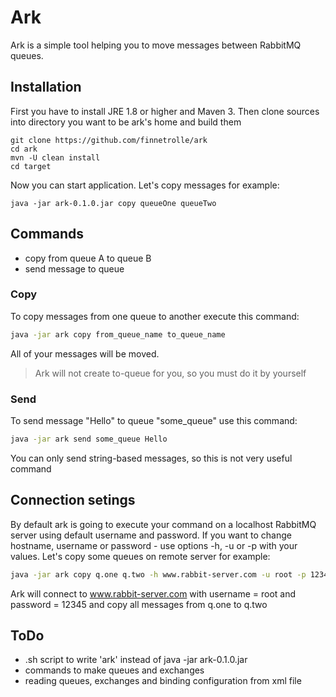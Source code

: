 # Ark

Ark is a simple tool helping you to move messages between RabbitMQ queues.

## Installation
First you have to install JRE 1.8 or higher and Maven 3. Then clone sources into directory you want to be ark's home and build them
```ssh
git clone https://github.com/finnetrolle/ark
cd ark
mvn -U clean install
cd target
```
Now you can start application. Let's copy messages for example:
```ssh
java -jar ark-0.1.0.jar copy queueOne queueTwo
```

## Commands
  - copy from queue A to queue B
  - send message to queue
  
### Copy

To copy messages from one queue to another execute this command:
```sh
java -jar ark copy from_queue_name to_queue_name
```
All of your messages will be moved.
> Ark will not create to-queue for you, so you must do it by yourself


### Send

To send message "Hello" to queue "some_queue" use this command:
```sh
java -jar ark send some_queue Hello
```
You can only send string-based messages, so this is not very useful command

## Connection setings

By default ark is going to execute your command on a localhost RabbitMQ server using default username and password.
If you want to change hostname, username or password - use options -h, -u or -p with your values. 
Let's copy some queues on remote server for example:
```sh
java -jar ark copy q.one q.two -h www.rabbit-server.com -u root -p 12345
```
Ark will connect to www.rabbit-server.com with username = root and password = 12345 and copy all messages from q.one to q.two

## ToDo

  - .sh script to write 'ark' instead of java -jar ark-0.1.0.jar
  - commands to make queues and exchanges
  - reading queues, exchanges and binding configuration from xml file